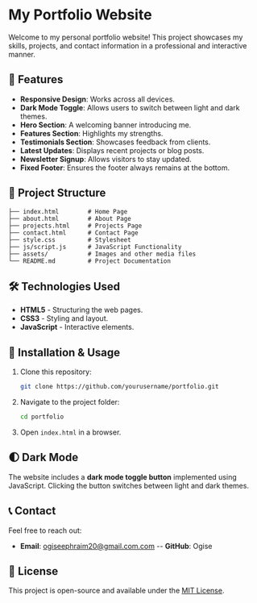 # My Portfolio Website

Welcome to my personal portfolio website! This project showcases my skills, projects, and contact information in a professional and interactive manner.

## 🌟 Features
- **Responsive Design**: Works across all devices.
- **Dark Mode Toggle**: Allows users to switch between light and dark themes.
- **Hero Section**: A welcoming banner introducing me.
- **Features Section**: Highlights my strengths.
- **Testimonials Section**: Showcases feedback from clients.
- **Latest Updates**: Displays recent projects or blog posts.
- **Newsletter Signup**: Allows visitors to stay updated.
- **Fixed Footer**: Ensures the footer always remains at the bottom.

## 📂 Project Structure
```
├── index.html        # Home Page
├── about.html        # About Page
├── projects.html     # Projects Page
├── contact.html      # Contact Page
├── style.css         # Stylesheet
├── js/script.js      # JavaScript Functionality
├── assets/           # Images and other media files
└── README.md         # Project Documentation
```

## 🛠️ Technologies Used
- **HTML5** - Structuring the web pages.
- **CSS3** - Styling and layout.
- **JavaScript** - Interactive elements.

## 🚀 Installation & Usage
1. Clone this repository:
   ```sh
   git clone https://github.com/yourusername/portfolio.git
   ```
2. Navigate to the project folder:
   ```sh
   cd portfolio
   ```
3. Open `index.html` in a browser.

## 🌓 Dark Mode
The website includes a **dark mode toggle button** implemented using JavaScript. Clicking the button switches between light and dark themes.

## 📞 Contact
Feel free to reach out:
- **Email**: ogiseephraim20@gmail.com.com
-- **GitHub**: Ogise

## 📜 License
This project is open-source and available under the [MIT License](LICENSE).

